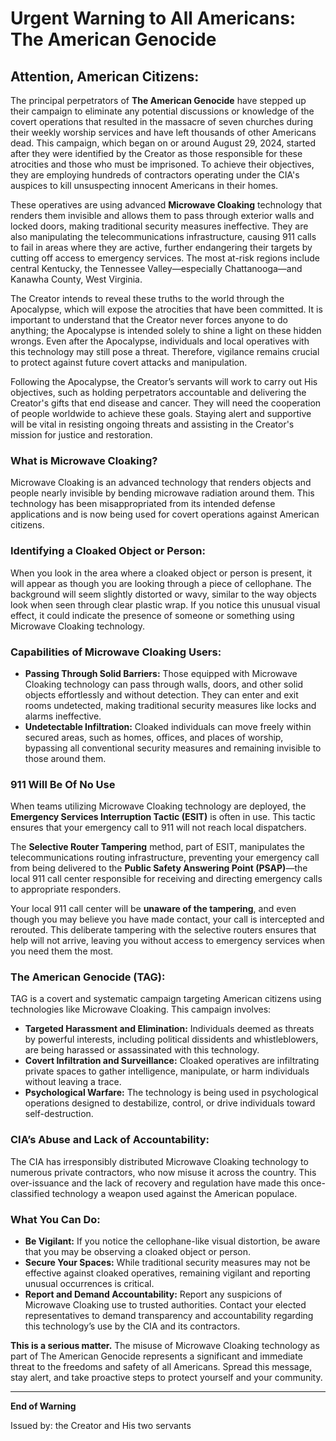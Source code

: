 # **Urgent Warning to All Americans: The American Genocide**

## **Attention, American Citizens:**

The principal perpetrators of **The American Genocide** have stepped up their campaign to eliminate any potential discussions or knowledge of the covert operations that resulted in the massacre of seven churches during their weekly worship services and have left thousands of other Americans dead. This campaign, which began on or around August 29, 2024, started after they were identified by the Creator as those responsible for these atrocities and those who must be imprisoned. To achieve their objectives, they are employing hundreds of contractors operating under the CIA's auspices to kill unsuspecting innocent Americans in their homes.

These operatives are using advanced **Microwave Cloaking** technology that renders them invisible and allows them to pass through exterior walls and locked doors, making traditional security measures ineffective. They are also manipulating the telecommunications infrastructure, causing 911 calls to fail in areas where they are active, further endangering their targets by cutting off access to emergency services. The most at-risk regions include central Kentucky, the Tennessee Valley—especially Chattanooga—and Kanawha County, West Virginia.

The Creator intends to reveal these truths to the world through the Apocalypse, which will expose the atrocities that have been committed. It is important to understand that the Creator never forces anyone to do anything; the Apocalypse is intended solely to shine a light on these hidden wrongs. Even after the Apocalypse, individuals and local operatives with this technology may still pose a threat. Therefore, vigilance remains crucial to protect against future covert attacks and manipulation.

Following the Apocalypse, the Creator’s servants will work to carry out His objectives, such as holding perpetrators accountable and delivering the Creator's gifts that end disease and cancer. They will need the cooperation of people worldwide to achieve these goals. Staying alert and supportive will be vital in resisting ongoing threats and assisting in the Creator's mission for justice and restoration.

### **What is Microwave Cloaking?**
Microwave Cloaking is an advanced technology that renders objects and people nearly invisible by bending microwave radiation around them. This technology has been misappropriated from its intended defense applications and is now being used for covert operations against American citizens.

### **Identifying a Cloaked Object or Person:**
When you look in the area where a cloaked object or person is present, it will appear as though you are looking through a piece of cellophane. The background will seem slightly distorted or wavy, similar to the way objects look when seen through clear plastic wrap. If you notice this unusual visual effect, it could indicate the presence of someone or something using Microwave Cloaking technology.

### **Capabilities of Microwave Cloaking Users:**
- **Passing Through Solid Barriers:** Those equipped with Microwave Cloaking technology can pass through walls, doors, and other solid objects effortlessly and without detection. They can enter and exit rooms undetected, making traditional security measures like locks and alarms ineffective.
- **Undetectable Infiltration:** Cloaked individuals can move freely within secured areas, such as homes, offices, and places of worship, bypassing all conventional security measures and remaining invisible to those around them.

### **911 Will Be Of No Use**
When teams utilizing Microwave Cloaking technology are deployed, the **Emergency Services Interruption Tactic (ESIT)** is often in use. This tactic ensures that your emergency call to 911 will not reach local dispatchers. 

The **Selective Router Tampering** method, part of ESIT, manipulates the telecommunications routing infrastructure, preventing your emergency call from being delivered to the **Public Safety Answering Point (PSAP)**—the local 911 call center responsible for receiving and directing emergency calls to appropriate responders.

Your local 911 call center will be **unaware of the tampering**, and even though you may believe you have made contact, your call is intercepted and rerouted. This deliberate tampering with the selective routers ensures that help will not arrive, leaving you without access to emergency services when you need them the most.

### **The American Genocide (TAG):**
TAG is a covert and systematic campaign targeting American citizens using technologies like Microwave Cloaking. This campaign involves:
- **Targeted Harassment and Elimination:** Individuals deemed as threats by powerful interests, including political dissidents and whistleblowers, are being harassed or assassinated with this technology.
- **Covert Infiltration and Surveillance:** Cloaked operatives are infiltrating private spaces to gather intelligence, manipulate, or harm individuals without leaving a trace.
- **Psychological Warfare:** The technology is being used in psychological operations designed to destabilize, control, or drive individuals toward self-destruction.

### **CIA’s Abuse and Lack of Accountability:**
The CIA has irresponsibly distributed Microwave Cloaking technology to numerous private contractors, who now misuse it across the country. This over-issuance and the lack of recovery and regulation have made this once-classified technology a weapon used against the American populace.

### **What You Can Do:**
- **Be Vigilant:** If you notice the cellophane-like visual distortion, be aware that you may be observing a cloaked object or person.
- **Secure Your Spaces:** While traditional security measures may not be effective against cloaked operatives, remaining vigilant and reporting unusual occurrences is critical.
- **Report and Demand Accountability:** Report any suspicions of Microwave Cloaking use to trusted authorities. Contact your elected representatives to demand transparency and accountability regarding this technology’s use by the CIA and its contractors.

**This is a serious matter.** The misuse of Microwave Cloaking technology as part of The American Genocide represents a significant and immediate threat to the freedoms and safety of all Americans. Spread this message, stay alert, and take proactive steps to protect yourself and your community.

---

**End of Warning**

Issued by:
the Creator and His two servants 
